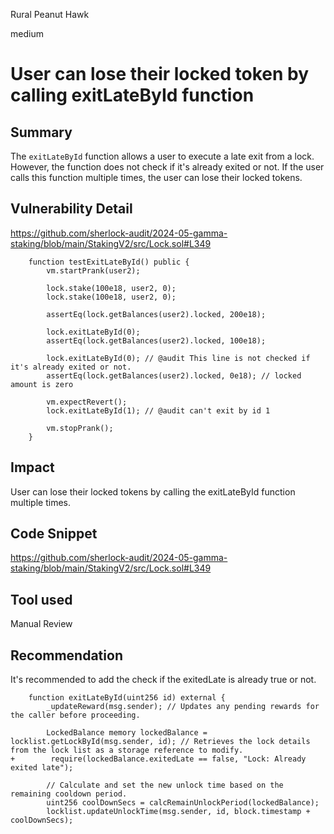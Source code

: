 Rural Peanut Hawk

medium

# User can lose their locked token by calling exitLateById function

## Summary
The `exitLateById` function allows a user to execute a late exit from a lock.
However, the function does not check if it's already exited or not.
If the user calls this function multiple times, the user can lose their locked tokens.

## Vulnerability Detail
https://github.com/sherlock-audit/2024-05-gamma-staking/blob/main/StakingV2/src/Lock.sol#L349
```solidity
    function testExitLateById() public {
        vm.startPrank(user2);

        lock.stake(100e18, user2, 0);
        lock.stake(100e18, user2, 0);

        assertEq(lock.getBalances(user2).locked, 200e18);
    
        lock.exitLateById(0);
        assertEq(lock.getBalances(user2).locked, 100e18);

        lock.exitLateById(0); // @audit This line is not checked if it's already exited or not.
        assertEq(lock.getBalances(user2).locked, 0e18); // locked amount is zero

        vm.expectRevert();
        lock.exitLateById(1); // @audit can't exit by id 1
        
        vm.stopPrank();
    }
```

## Impact
User can lose their locked tokens by calling the exitLateById function multiple times.

## Code Snippet
https://github.com/sherlock-audit/2024-05-gamma-staking/blob/main/StakingV2/src/Lock.sol#L349

## Tool used

Manual Review

## Recommendation
It's recommended to add the check if the exitedLate is already true or not.

```solidity
    function exitLateById(uint256 id) external {
        _updateReward(msg.sender); // Updates any pending rewards for the caller before proceeding.

        LockedBalance memory lockedBalance = locklist.getLockById(msg.sender, id); // Retrieves the lock details from the lock list as a storage reference to modify.
+        require(lockedBalance.exitedLate == false, "Lock: Already exited late");

        // Calculate and set the new unlock time based on the remaining cooldown period.
        uint256 coolDownSecs = calcRemainUnlockPeriod(lockedBalance);
        locklist.updateUnlockTime(msg.sender, id, block.timestamp + coolDownSecs);

```

